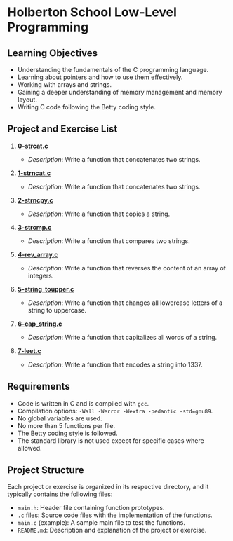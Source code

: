 # Holberton School Low-Level Programming

## Learning Objectives

- Understanding the fundamentals of the C programming language.
- Learning about pointers and how to use them effectively.
- Working with arrays and strings.
- Gaining a deeper understanding of memory management and memory layout.
- Writing C code following the Betty coding style.

## Project and Exercise List

1. [**0-strcat.c**](https://github.com/L344S/holbertonschool-low_level_programming/blob/64ec99c989fb1abf5ca4abe60070100b6ca91c87/pointers_arrays_strings/02%20-%20C%20-%20More%20pointers%2C%20arrays%20and%20strings/0-strcat.c)
   - *Description*: Write a function that concatenates two strings.

2. [**1-strncat.c**](https://github.com/L344S/holbertonschool-low_level_programming/blob/64ec99c989fb1abf5ca4abe60070100b6ca91c87/pointers_arrays_strings/02%20-%20C%20-%20More%20pointers%2C%20arrays%20and%20strings/1-strncat.c)
   - *Description*: Write a function that concatenates two strings.

3. [**2-strncpy.c**](https://github.com/L344S/holbertonschool-low_level_programming/blob/64ec99c989fb1abf5ca4abe60070100b6ca91c87/pointers_arrays_strings/02%20-%20C%20-%20More%20pointers%2C%20arrays%20and%20strings/2-strncpy.c)
   - *Description*: Write a function that copies a string.

4. [**3-strcmp.c**](https://github.com/L344S/holbertonschool-low_level_programming/blob/64ec99c989fb1abf5ca4abe60070100b6ca91c87/pointers_arrays_strings/02%20-%20C%20-%20More%20pointers%2C%20arrays%20and%20strings/3-strcmp.c)
   - *Description*: Write a function that compares two strings.

5. [**4-rev_array.c**](https://github.com/L344S/holbertonschool-low_level_programming/blob/64ec99c989fb1abf5ca4abe60070100b6ca91c87/pointers_arrays_strings/02%20-%20C%20-%20More%20pointers%2C%20arrays%20and%20strings/4-rev_array.c)
   - *Description*: Write a function that reverses the content of an array of integers.

6. [**5-string_toupper.c**](https://github.com/L344S/holbertonschool-low_level_programming/blob/64ec99c989fb1abf5ca4abe60070100b6ca91c87/pointers_arrays_strings/02%20-%20C%20-%20More%20pointers%2C%20arrays%20and%20strings/5-string_toupper.c)
   - *Description*: Write a function that changes all lowercase letters of a string to uppercase.

7. [**6-cap_string.c**](https://github.com/L344S/holbertonschool-low_level_programming/blob/64ec99c989fb1abf5ca4abe60070100b6ca91c87/pointers_arrays_strings/02%20-%20C%20-%20More%20pointers%2C%20arrays%20and%20strings/6-cap_string.c)
   - *Description*: Write a function that capitalizes all words of a string.

8. [**7-leet.c**](https://github.com/L344S/holbertonschool-low_level_programming/blob/64ec99c989fb1abf5ca4abe60070100b6ca91c87/pointers_arrays_strings/02%20-%20C%20-%20More%20pointers%2C%20arrays%20and%20strings/7-leet.c)
   - *Description*: Write a function that encodes a string into 1337.

## Requirements

- Code is written in C and is compiled with `gcc`.
- Compilation options: `-Wall -Werror -Wextra -pedantic -std=gnu89`.
- No global variables are used.
- No more than 5 functions per file.
- The Betty coding style is followed.
- The standard library is not used except for specific cases where allowed.

## Project Structure

Each project or exercise is organized in its respective directory, and it typically contains the following files:

- `main.h`: Header file containing function prototypes.
- `.c` files: Source code files with the implementation of the functions.
- `main.c` (example): A sample main file to test the functions.
- `README.md`: Description and explanation of the project or exercise.
